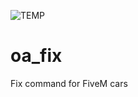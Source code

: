 ![TEMP](https://user-images.githubusercontent.com/44780256/227369000-59add0d9-97d3-4076-a52e-58c26fb55818.png)


# oa_fix
Fix command for FiveM cars
